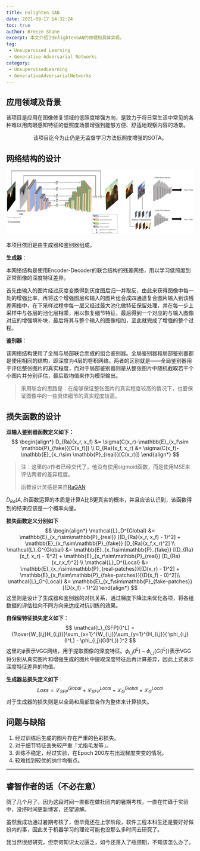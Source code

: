```yaml
---
title: Enlighten GAN
date: 2021-09-17 14:32:24
toc: true
author: Breeze Shane
excerpt: 本文介绍了EnlightenGAN的原理和具体实现。
tag:
 - Unsupervised Learning
 - Generative Adversarial Networks
category:
 - UnsupervisedLearning
 - GenerativeAdversarialNetworks
---
```


## 应用领域及背景

该项目是应用在图像修复领域的低照度增强方向，是致力于将日常生活中常见的各种难以用肉眼感知特征的低照度场景增强到能够方便、舒适地观察内容的场景。

<center>该项目迄今为止仍是无监督学习方法低照度增强的SOTA。</center>

## 网络结构的设计

![](/images/2021-09-17_14-55.png)

本项目依旧是由生成器和鉴别器组成。

**生成器**：

本网络结构是使用Encoder-Decoder的联合结构的残差网络，用以学习低照度到正常图像的深度特征差异。

首先由输入的图片经过灰度变换得到灰度图后归一并取反，由此来获得图像中每一处的增强比率，再将这个增强图层和输入的图片组合成四通道复合图片输入到该残差网络中，在下采样过程中每一层又经过最大池化做特征保留处理，并在每一步上采样中与各层的池化层相乘，用以恢复细节特征，最后得到一个对应的与输入图像对应的增强填补块，最后将其与整个输入的图像相加，至此就完成了增强的整个过程。

**鉴别器**：

该网络结构使用了全局与局部联合而成的组合鉴别器。全局鉴别器和局部鉴别器都是使用相同的结构，即深度为4层的卷积网络。两者的区别就是——全局鉴别器用于评估整张图片的真实程度，而对于局部鉴别器则是从整张图片中随机截取若干个小图片并分别评估，最后取均值来作为模型输出。

> 采用联合的思路是：在能够保证整张图片的真实程度较高的情况下，也要保证图像中的一些具体细节的真实程度较高。

## 损失函数的设计

**双输入鉴别器函数定义如下：**
$$
\begin{align*}
D_{Ra}(x_r, x_f) &= \sigma(C(x_r)-\mathbb{E}_{x_f\sim \mathbb{P}_{fake}}[C(x_f)]) \\
D_{Ra}(x_f, x_r) &= \sigma(C(x_f)-\mathbb{E}_{x_r\sim \mathbb{P}_{real}}[C(x_r)])
\end{align*}
$$
>  注：这里的$\sigma$作者已经交代了，他没有使用sigmoid函数，而是使用MSE来评估两者的差异程度。
>
> 函数设计灵感是来自[RaGAN](https://arxiv.org/abs/1807.00734)

$D_{Ra}(A,B)$函数运算的本质是计算A比B更真实的概率，并且应该认识到，该函数得到的结果应该是一个概率向量。

**损失函数定义分别如下**
$$
\begin{align*}
\mathcal{L}_D^{Global} &= \mathbb{E}_{x_r\sim\mathbb{P}_{real}} [(D_{Ra}(x_r, x_f) - 1)^2] + \mathbb{E}_{x_f\sim\mathbb{P}_{fake}} [D_{Ra}(x_f,x_r)^2] \\
\mathcal{L}_G^{Global} &= \mathbb{E}_{x_f\sim\mathbb{P}_{fake}} [(D_{Ra}(x_f, x_r) - 1)^2] + \mathbb{E}_{x_r\sim\mathbb{P}_{real}} [D_{Ra}(x_r,x_f)^2] \\
\mathcal{L}_D^{Local} &= \mathbb{E}_{x_r\sim\mathbb{P}_{real-patches}}[(D(x_r) - 1)^2] + \mathbb{E}_{x_f\sim\mathbb{P}_{fake-patches}}[(D(x_f) - 0)^2]\\
\mathcal{L}_G^{Local} &= \mathbb{E}_{x_f\sim\mathbb{P}_{fake-patches}}[(D(x_f) - 1)^2]
\end{align*}
$$
这里则是设计了生成器和鉴别器的对抗关系，通过梯度下降法来优化各项，将各组数据的评估拉向不同方向来达成对抗训练的效果。

**自保留特征损失定义如下**：
$$
\mathcal{L}_{SFP}(I^L) = {1\over{W_{i,j}H_{i,j}}}\sum_{x=1}^{W_{i,j}}\sum_{y=1}^{H_{i,j}}( \phi_{i,j}(I^L) - \phi_{i,j}(G(I^L)) )^2
$$
这里的$\phi$表示VGG网络，用于提取图像的深度特征。$\phi_{i,j}(I^L) - \phi_{i,j}(G(I^L))$表示VGG将分别从真实图片和增强生成的图片中提取深度特征后再计算差异，因此上式表示深度特征差异的均值。

**生成器总损失定义如下**：
$$
Loss = \mathcal{L}_{SFP}^{Global} + \mathcal{L}_{SFP}^{Local} + \mathcal{L}_{G}^{Global} + \mathcal{L}_{G}^{Local}
$$
对于生成器的损失则是以全局和局部联合作为整体来计算损失。

## 问题与缺陷

1. 经过训练后生成的图片存在严重的色彩损失。
2. 对于细节特征丢失较严重「尤指毛发等」。
3. 训练不稳定，经过实验，在Epoch 200左右出现梯度突变的情况。
4. 较难找到较优的纳什均衡点。

---

## 睿智作者的话（不必在意）

鸽了几个月了，因为这段时间一直都在做社团内的暑期考核，一直在忙碌于实验中，没挤时间更新博客，还望谅解。

虽然我成功通过暑期考核了，但毕竟还在上学阶段，软件工程本科生还是要好好做份内的事，因此关于机器学习的理论可能也没那么多时间去研究了。

我当然很想研究，但奈何知识太过匮乏，如今还落入了瓶颈期，不知该怎么办了。
